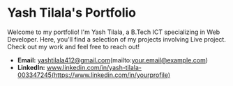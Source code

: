 # Yash Tilala's Portfolio

Welcome to my  portfolio! I'm Yash Tilala, a B.Tech ICT specializing in Web Developer. Here, you'll find a selection of my projects involving Live project. Check out my work and feel free to reach out!

- **Email:** yashtilala412@gmail.com(mailto:your.email@example.com)
- **LinkedIn:** www.linkedin.com/in/yash-tilala-003347245(https://www.linkedin.com/in/yourprofile)
